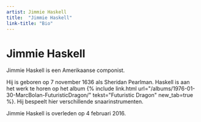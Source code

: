 ```yaml
---
artist: Jimmie Haskell
title:  "Jimmie Haskell"
link-title: "Bio"
---
```


# Jimmie Haskell

<span class="lead">Jimmie Haskell is een Amerikaanse componist.</span>Hij is geboren op 7 november 1636 als Sheridan Pearlman. Haskell is aan het werk te horen op het album {% include link.html url="/albums/1976-01-30-MarcBolan-FuturisticDragon/" tekst="Futuristic Dragon" new_tab=true %}. Hij bespeelt hier verschillende snaarinstrumenten.Jimmie Haskell is overleden op 4 februari 2016.
